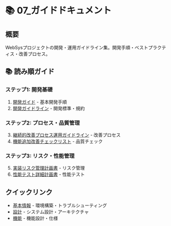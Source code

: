 # 📚 07_ガイドドキュメント

## 概要
WebSysプロジェクトの開発・運用ガイドライン集。開発手順・ベストプラクティス・改善プロセス。

## 📚 読み順ガイド

### ステップ1: 開発基礎
1. [開発ガイド](02_02_開発ガイド.md) - 基本開発手順
2. [開発ガイドライン](03_03_開発ガイドライン.md) - 開発標準・規約

### ステップ2: プロセス・品質管理
3. [継続的改善プロセス運用ガイドライン](04_継続的改善プロセス運用ガイドライン.md) - 改善プロセス
4. [機能追加改善チェックリスト](05_機能追加改善チェックリスト.md) - 品質チェック

### ステップ3: リスク・性能管理
5. [実装リスク管理計画書](06_実装リスク管理計画書.md) - リスク管理
6. [性能テスト詳細計画書](07_性能テスト詳細計画書.md) - 性能テスト

## クイックリンク
- [基本情報](../01_基本/) - 環境構築・トラブルシューティング
- [設計](../02_設計/) - システム設計・アーキテクチャ
- [機能](../03_機能/) - 機能設計・仕様
